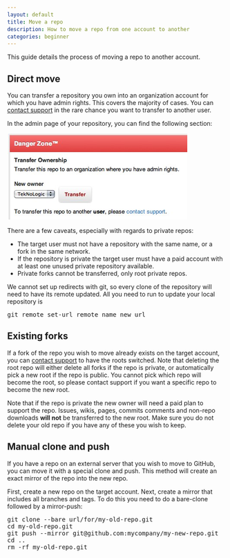 ```yaml
---
layout: default
title: Move a repo
description: How to move a repo from one account to another
categories: beginner
---
```


This guide details the process of moving a repo to another account.

Direct move
-----------

You can transfer a repository you own into an organization account for which you have admin rights. This covers the majority of cases. You can [contact support](https://github.com/contact) in the rare chance you want to transfer to another user.

In the admin page of your repository, you can find the following section:

![Type in the new owner and click the "Tranfer" button.](/images/danger_zone_transfer.jpg)

There are a few caveats, especially with regards to private repos:

* The target user must not have a repository with the same name, or a fork in the same network.
* If the repository is private the target user must have a paid account with at least one unused private repository available.
* Private forks cannot be transferred, only root private repos.

We cannot set up redirects with git, so every clone of the repository will need to have its remote updated. All you need to run to update your local repository is

<pre class="terminal">
git remote set-url remote_name new_url
</pre>

Existing forks
--------------

If a fork of the repo you wish to move already exists on the target account, you can [contact support](https://github.com/contact) to have the roots switched.  Note that deleting the root repo will either delete all forks if the repo is private, or automatically pick a new root if the repo is public.  You cannot pick which repo will become the root, so please contact support if you want a specific repo to become the new root.

Note that if the repo is private the new owner will need a paid plan to support the repo.  Issues, wikis, pages, commits comments and non-repo downloads **will not** be transferred to the new root.  Make sure you do not delete your old repo if you have any of these you wish to keep.

Manual clone and push
---------------------

If you have a repo on an external server that you wish to move to GitHub, you can move it with a special clone and push.  This method will create an exact mirror of the repo into the new repo.

First, create a new repo on the target account.  Next, create a mirror that includes all branches and tags.  To do this you need to do a bare-clone followed by a mirror-push:

<pre class="terminal">
git clone --bare url/for/my-old-repo.git
cd my-old-repo.git
git push --mirror git@github.com:mycompany/my-new-repo.git
cd ..
rm -rf my-old-repo.git
</pre>
